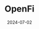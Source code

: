 ---  
layout: startup_page  
title: "OpenFi"  
id: "openfi.tech"  
permalink: "/openfiopenfi.tech07022024/"  
website: "https://www.openfi.tech/"  
funding_round: "Pre-Seed"  
funding_amount: "£500K"  
investors: "Bijan Morvaridi, Fortune Green Capital Ltd, Foundation Ventures Ltd"  
about: "OpenFi is a conversational AI platform that uses SalesTalkAI to generate human-like conversations across various channels. Its AI filters, qualifies, and nurtures leads, improving sales efficiency and increasing profits for businesses. This technology also streamlines communication with existing customers to boost renewal rates."  
markets: "Fintech, AI, Business/Productivity Software, Automation/Workflow Software, SaaS, Artificial Intelligence & Machine Learning"  
hq: "London, England, United Kingdom"  
founded_year: "2023"  
linkedin: "https://www.linkedin.com/company/openfi-tech"  
twitter: ""  
instagram: ""  
facebook: ""  
crunchbase: "https://www.crunchbase.com/organization/cmorq"  
pitchbook: "https://pitchbook.com/profiles/company/607874-05"  

date_display: "02-Jul-2024"  
date: "2024-07-02"

# SEO Optimization  
meta_title: "OpenFi - Pre-Seed Funding (£500K)"  
meta_description: "OpenFi, OpenFi is a conversational AI platform that uses SalesTalkAI to generate human-like conversations across various channels. Its AI filters, qualifies, ..."  
meta_keywords: "OpenFi, Fintech, AI, Business/Productivity Software, Automation/Workflow Software, SaaS, Artificial Intelligence & Machine Learning, Pre-Seed funding"  
canonical_url: "https://startup.projectstartups.com/openfiopenfi.tech07022024/"  
---